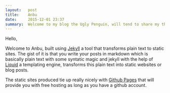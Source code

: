 ```yaml
---
layout:   post
title:    Anbu
date:     2015-12-01 23:37
summary:  Welcome to my blog the Ugly Penguin, will tend to share my thoughts and opinions on tech ecosystem.
---
```


Hello,

Welcome to Anbu, built using [Jekyll](http://jekyllrb.com) a tool that transforms plain text to static sites. The gist of it is that you write your posts in markdown which is basically plain text with some syntatic magic and jekyll with the help of [Liquid](http://docs.shopify.com/themes/liquid-basics) a templating engine, transforms this plain text into static websites or blog posts. 

The static sites produced tie up really nicely with [Github Pages](https://pages.github.com) that will provide you with free hosting as long as you have a github account.
